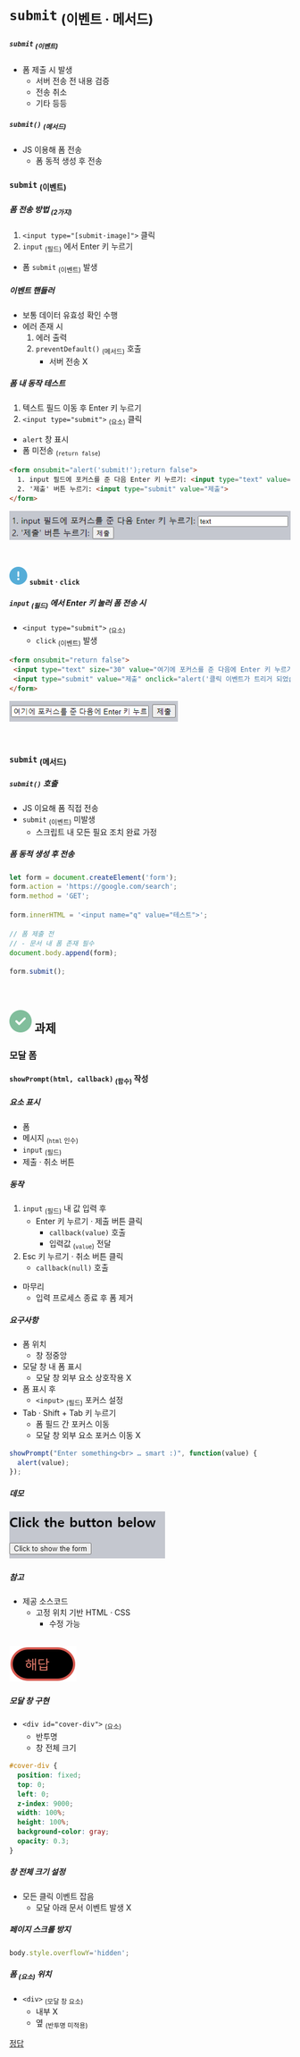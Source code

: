 `submit` <sub>(이벤트 · 메서드)</sub>
====

##### `submit` <sub>(이벤트)</sub>
- 폼 제출 시 발생
  - 서버 전송 전 내용 검증
  - 전송 취소
  - 기타 등등

##### `submit()` <sub>(메서드)</sub>
- JS 이용해 폼 전송
  - 폼 동적 생성 후 전송

### `submit` <sub>(이벤트)</sub>

##### 폼 전송 방법 <sub>(2가지)</sub>
1. `<input type="[submit·image]">` 클릭
2. `input` <sub>(필드)</sub> 에서 Enter 키 누르기
- 폼 `submit` <sub>(이벤트)</sub> 발생

##### 이벤트 핸들러
- 보통 데이터 유효성 확인 수행
- 에러 존재 시
  1. 에러 출력
  2. `preventDefault()` <sub>(메서드)</sub> 호출
      - 서버 전송 X

##### 폼 내 동작 테스트
1. 텍스트 필드 이동 후 Enter 키 누르기
2. `<input type="submit">` <sub>(요소)</sub> 클릭
- `alert` 창 표시
- 폼 미전송 <sub>(`return false`)</sub>
```html
<form onsubmit="alert('submit!');return false">
  1. input 필드에 포커스를 준 다음 Enter 키 누르기: <input type="text" value="text"><br>
  2. '제출' 버튼 누르기: <input type="submit" value="제출">
</form>
```

![submit-event](../../images/02/04/04/submit-event.png)

<br />

<img src="../../images/commons/icons/circle-exclamation-solid.svg" /> **`submit` · `click`**

##### `input` <sub>(필드)</sub> 에서 Enter 키 눌러 폼 전송 시
- `<input type="submit">` <sub>(요소)</sub>
  - `click` <sub>(이벤트)</sub> 발생
```html
<form onsubmit="return false">
 <input type="text" size="30" value="여기에 포커스를 준 다음에 Enter 키 누르기">
 <input type="submit" value="제출" onclick="alert('클릭 이벤트가 트리거 되었습니다!')">
</form>
```

![submit-click-relationship](../../images/02/04/04/submit-click-relationship.png)

<br />

### `submit` <sub>(메서드)</sub>

##### `submit()` 호출
- JS 이요해 폼 직접 전송
- `submit` <sub>(이벤트)</sub> 미발생
  - 스크립트 내 모든 필요 조치 완료 가정

##### 폼 동적 생성 후 전송
```javascript
let form = document.createElement('form');
form.action = 'https://google.com/search';
form.method = 'GET';

form.innerHTML = '<input name="q" value="테스트">';

// 폼 제출 전
// - 문서 내 폼 존재 필수
document.body.append(form);

form.submit();
```

<br />

## <img src="../../images/commons/icons/circle-check-solid.svg" /> 과제

### 모달 폼

#### `showPrompt(html, callback)` <sub>(함수)</sub> 작성

##### 요소 표시
- 폼
- 메시지 <sub>(`html` 인수)</sub>
- `input` <sub>(필드)</sub>
- 제출 · 취소 버튼

##### 동작
1. `input` <sub>(필드)</sub> 내 값 입력 후
    - Enter 키 누르기 · 제출 버튼 클릭
      - `callback(value)` 호출
      - 입력값 <sub>(`value`)</sub> 전달
2. Esc 키 누르기 · 취소 버튼 클릭
    - `callback(null)` 호출
- 마무리
  - 입력 프로세스 종료 후 폼 제거

##### 요구사항
- 폼 위치
  - 창 정중앙
- 모달 창 내 폼 표시
  - 모달 창 외부 요소 상호작용 X
- 폼 표시 후
  - `<input>` <sub>(필드)</sub> 포커스 설정
- Tab · Shift + Tab 키 누르기
  - 폼 필드 간 포커스 이동
  - 모달 창 외부 요소 포커스 이동 X

```javascript
showPrompt("Enter something<br> … smart :)", function(value) {
  alert(value);
});
```

##### 데모

![assignment-modal-form](../../images/02/04/04/assignment-modal-form.png)

##### 참고
- 제공 소스코드
  - 고정 위치 기반 HTML · CSS
    - 수정 가능

<br />

<img src="../../images/commons/icons/circle-answer.svg" />

##### 모달 창 구현
- `<div id="cover-div">` <sub>(요소)</sub>
  - 반투명
  - 창 전체 크기
```css
#cover-div {
  position: fixed;
  top: 0;
  left: 0;
  z-index: 9000;
  width: 100%;
  height: 100%;
  background-color: gray;
  opacity: 0.3;
}
```

##### 창 전체 크기 설정
- 모든 클릭 이벤트 잡음
  - 모달 아래 문서 이벤트 발생 X

##### 페이지 스크롤 방지
```javascript
body.style.overflowY='hidden';
```

##### 폼 <sub>(요소)</sub> 위치
- `<div>` <sub>(모달 창 요소)</sub>
  - 내부 X
  - 옆 <sub>(반투명 미적용)</sub>

[정답](https://plnkr.co/edit/oYjYoJzvYtxvjEAr?p=preview)
